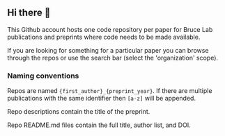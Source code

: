 ## Hi there 👋

This Github account hosts one code repository per paper for Bruce Lab publications and preprints where code needs to be made available.

If you are looking for something for a particular paper you can browse through the repos or use the search bar (select the 'organization' scope).

### Naming conventions

Repos are named `{first_author}_{preprint_year}`.  If there are multiple publications with the same identifier then `[a-z]` will be appended.

Repo descriptions contain the title of the preprint.

Repo README.md files contain the full title, author list, and DOI.
